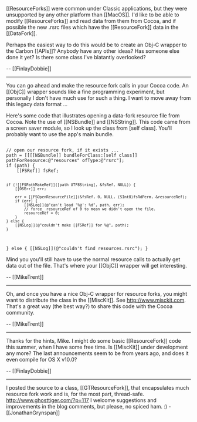 

[[ResourceForks]] were common under Classic applications, but they were unsupported by any other platform than [[MacOS]]. I'd like to be able to modify [[ResourceForks]] and read data from them from Cocoa, and if possible the new .rsrc files which have the [[ResourceFork]] data in the [[DataFork]].

Perhaps the easiest way to do this would be to create an Obj-C wrapper to the Carbon [[APIs]]? Anybody have any other ideas? Has someone else done it yet? Is there some class I've blatantly overlooked?

-- [[FinlayDobbie]]

----

You can go ahead and make the resource fork calls in your Cocoa code. An [[ObjC]] wrapper sounds like a fine programming experiment, but personally I don't have much use for such a thing. I want to move away from this legacy data format ...

Here's some code that illustrates opening a data-fork resource file from Cocoa. Note the use of [[NSBundle]] and [[NSString]]. This code came from a screen saver module, so I look up the class from [self class]. You'll probably want to use the app's main bundle.

<code>
// open our resource fork, if it exists ...
path = [[[[NSBundle]] bundleForClass:[self class]] pathForResource:@"resources" ofType:@"rsrc"];
if (path) {
    [[FSRef]] fsRef;

    if (![[FSPathMakeRef]]([path UTF8String], &fsRef, NULL)) {
        [[OSErr]] err;

        err = [[FSOpenResourceFile]](&fsRef, 0, NULL, (SInt8)fsRdPerm, &resourceRef);
        if (err) {
            [[NSLog]](@"can't load '%@': %d", path, err);
            // force _resourceRef of 0 to mean we didn't open the file.
            resourceRef = 0;
        }
    } else {
        [[NSLog]](@"couldn't make [[FSRef]] for %@", path);
    }
} else {
    [[NSLog]](@"couldn't find resources.rsrc");
}
</code>

Mind you you'll still have to use the normal resource calls to actually get data out of the file. That's where your [[ObjC]] wrapper will get interesting.

-- [[MikeTrent]]

----

Oh, and once you have a nice Obj-C wrapper for resource forks, you might want to distribute the class in the [[MiscKit]]. See http://www.misckit.com. That's a great way (the best way?) to share this code with the Cocoa community.

-- [[MikeTrent]] 

----

Thanks for the hints, Mike. I might do some basic [[ResourceFork]] code this summer, when I have some free time. Is [[MiscKit]] under development any more? The last announcements seem to be from years ago, and does it even compile for OS X v10.0?

-- [[FinlayDobbie]]

----

I posted the source to a class, [[GTResourceFork]], that encapsulates much resource fork work and is, for the most part, thread-safe. http://www.ghosttiger.com/?p=117 I welcome suggestions and improvements in the blog comments, but please, no spiced ham. :) -[[JonathanGrynspan]]